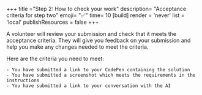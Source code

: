 +++
title ="Step 2: How to check your work"
description= "Acceptance criteria for step two"
emoji= "✅"
time= 10
[build]
  render = 'never'
  list = 'local'
  publishResources = false 
+++

A volunteer will review your submission and check that it meets the acceptance criteria. They will give you feedback on your submission and help you make any changes needed to meet the criteria.

Here are the criteria you need to meet:

```objectives
- You have submitted a link to your CodePen containing the solution
- You have submitted a screenshot which meets the requirements in the instructions
- You have submitted a link to your conversation with the AI
```
